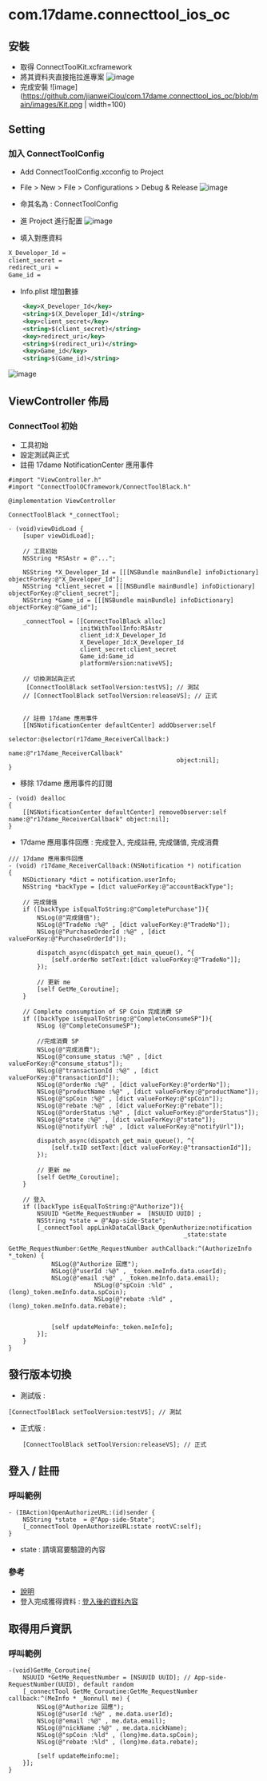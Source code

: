 # com.17dame.connecttool_ios_oc

## 安裝
-  取得 ConnectToolKit.xcframework
-  將其資料夾直接拖拉進專案
![image](https://github.com/jianweiCiou/com.17dame.connecttool_ios_oc/blob/main/images/add_to_folder.png)
-  完成安裝
![image](https://github.com/jianweiCiou/com.17dame.connecttool_ios_oc/blob/main/images/Kit.png | width=100)

## Setting   
### 加入 ConnectToolConfig
- Add ConnectToolConfig.xcconfig to Project 
- File > New > File > Configurations > Debug & Release
![image](https://github.com/jianweiCiou/com.17dame.connecttool_ios/blob/main/images/add_config.png?raw=true)
- 命其名為 : ConnectToolConfig

- 進 Project 進行配置
![image](https://github.com/jianweiCiou/com.17dame.connecttool_ios/blob/main/images/set_config.png?raw=true)

- 填入對應資料
```txt
X_Developer_Id = 
client_secret = 
redirect_uri = 
Game_id = 
```

- Info.plist 增加數據
```XML 
    <key>X_Developer_Id</key>
    <string>$(X_Developer_Id)</string>
    <key>client_secret</key>
    <string>$(client_secret)</string>
    <key>redirect_uri</key>
    <string>$(redirect_uri)</string>
    <key>Game_id</key>
    <string>$(Game_id)</string>  
```
![image](https://github.com/jianweiCiou/com.17dame.connecttool_ios/blob/main/images/plist.png?raw=true)

## ViewController 佈局
### ConnectTool 初始
- 工具初始
- 設定測試與正式
- 註冊 17dame NotificationCenter 應用事件
```objc 
#import "ViewController.h"
#import "ConnectToolOCframework/ConnectToolBlack.h"
``` 
```objc 
@implementation ViewController

ConnectToolBlack *_connectTool;

- (void)viewDidLoad {
    [super viewDidLoad];
    
    // 工具初始
    NSString *RSAstr = @"..."; 
    
    NSString *X_Developer_Id = [[[NSBundle mainBundle] infoDictionary] objectForKey:@"X_Developer_Id"];
    NSString *client_secret = [[[NSBundle mainBundle] infoDictionary] objectForKey:@"client_secret"];
    NSString *Game_id = [[[NSBundle mainBundle] infoDictionary] objectForKey:@"Game_id"];
    
    _connectTool = [[ConnectToolBlack alloc]
                    initWithToolInfo:RSAstr
                    client_id:X_Developer_Id
                    X_Developer_Id:X_Developer_Id
                    client_secret:client_secret
                    Game_id:Game_id
                    platformVersion:nativeVS];
    
    // 切換測試與正式
     [ConnectToolBlack setToolVersion:testVS]; // 測試
    // [ConnectToolBlack setToolVersion:releaseVS]; // 正式
    
    
    // 註冊 17dame 應用事件
    [[NSNotificationCenter defaultCenter] addObserver:self
                                             selector:@selector(r17dame_ReceiverCallback:)
                                                 name:@"r17dame_ReceiverCallback"
                                               object:nil];
}
```

- 移除 17dame 應用事件的訂閱
```objc 
- (void) dealloc
{
    [[NSNotificationCenter defaultCenter] removeObserver:self name:@"r17dame_ReceiverCallback" object:nil];
}
```

- 17dame 應用事件回應 : 完成登入, 完成註冊, 完成儲值, 完成消費
```objc
/// 17dame 應用事件回應
- (void) r17dame_ReceiverCallback:(NSNotification *) notification
{
    NSDictionary *dict = notification.userInfo;
    NSString *backType = [dict valueForKey:@"accountBackType"];

    // 完成儲值
    if ([backType isEqualToString:@"CompletePurchase"]){
        NSLog(@"完成儲值");
        NSLog(@"TradeNo :%@" , [dict valueForKey:@"TradeNo"]);
        NSLog(@"PurchaseOrderId :%@" , [dict valueForKey:@"PurchaseOrderId"]);
        
        dispatch_async(dispatch_get_main_queue(), ^{
            [self.orderNo setText:[dict valueForKey:@"TradeNo"]];
        });
        
        // 更新 me
        [self GetMe_Coroutine];
    }
    
    // Complete consumption of SP Coin 完成消費 SP
    if ([backType isEqualToString:@"CompleteConsumeSP"]){
        NSLog (@"CompleteConsumeSP");
        
        //完成消費 SP
        NSLog(@"完成消費");
        NSLog(@"consume_status :%@" , [dict valueForKey:@"consume_status"]);
        NSLog(@"transactionId :%@" , [dict valueForKey:@"transactionId"]);
        NSLog(@"orderNo :%@" , [dict valueForKey:@"orderNo"]);
        NSLog(@"productName :%@" , [dict valueForKey:@"productName"]);
        NSLog(@"spCoin :%@" , [dict valueForKey:@"spCoin"]);
        NSLog(@"rebate :%@" , [dict valueForKey:@"rebate"]);
        NSLog(@"orderStatus :%@" , [dict valueForKey:@"orderStatus"]);
        NSLog(@"state :%@" , [dict valueForKey:@"state"]);
        NSLog(@"notifyUrl :%@" , [dict valueForKey:@"notifyUrl"]);
        
        dispatch_async(dispatch_get_main_queue(), ^{
            [self.txID setText:[dict valueForKey:@"transactionId"]];
        });
        
        // 更新 me
        [self GetMe_Coroutine];
    }
    
    // 登入
    if ([backType isEqualToString:@"Authorize"]){
        NSUUID *GetMe_RequestNumber =  [NSUUID UUID] ;
        NSString *state = @"App-side-State";
        [_connectTool appLinkDataCallBack_OpenAuthorize:notification
                                                 _state:state
                                    GetMe_RequestNumber:GetMe_RequestNumber authCallback:^(AuthorizeInfo *_token) {
            NSLog(@"Authorize 回應");
            NSLog(@"userId :%@" , _token.meInfo.data.userId);
            NSLog(@"email :%@" , _token.meInfo.data.email);
                        NSLog(@"spCoin :%ld" , (long)_token.meInfo.data.spCoin);
                        NSLog(@"rebate :%ld" , (long)_token.meInfo.data.rebate);
            
            
            [self updateMeinfo:_token.meInfo];
        }];
    }
}
```

## 發行版本切換
- 測試版 :
```objc
[ConnectToolBlack setToolVersion:testVS]; // 測試
```
- 正式版 : 
```objc
	[ConnectToolBlack setToolVersion:releaseVS]; // 正式
``` 

## 登入 / 註冊 
### 呼叫範例
```objc
- (IBAction)OpenAuthorizeURL:(id)sender {
    NSString *state  = @"App-side-State";
    [_connectTool OpenAuthorizeURL:state rootVC:self];
}
```
- state : 請填寫要驗證的內容
### 參考
- [說明](https://github.com/jianweiCiou/com.17dame.connecttool_android/tree/main?tab=readme-ov-file#openauthorizeurl)
- 登入完成獲得資料 :  [登入後的資料內容](https://github.com/jianweiCiou/com.17dame.connecttool_android/tree/main?tab=readme-ov-file#authorize-subsequent-events)


## 取得用戶資訊 
### 呼叫範例
```objc
-(void)GetMe_Coroutine{
    NSUUID *GetMe_RequestNumber = [NSUUID UUID]; // App-side-RequestNumber(UUID), default random
    [_connectTool GetMe_Coroutine:GetMe_RequestNumber callback:^(MeInfo * _Nonnull me) {
        NSLog(@"Authorize 回應");
        NSLog(@"userId :%@" , me.data.userId);
        NSLog(@"email :%@" , me.data.email);
        NSLog(@"nickName :%@" , me.data.nickName);
        NSLog(@"spCoin :%ld" , (long)me.data.spCoin);
        NSLog(@"rebate :%ld" , (long)me.data.rebate);
        
        [self updateMeinfo:me];
    }];
}
```

